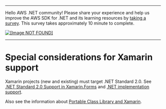 --------

Hello AWS \.NET community\! Please share your experience and help us improve the AWS SDK for \.NET and its learning resources by [taking a survey](https://amazonmr.au1.qualtrics.com/jfe/form/SV_bqfQLfZ5nhFUiV0)\. This survey takes approximately 10 minute to complete\.

 [ ![\[Image NOT FOUND\]](http://docs.aws.amazon.com/sdk-for-net/v3/developer-guide/images/SurveyButton.png) ](https://amazonmr.au1.qualtrics.com/jfe/form/SV_bqfQLfZ5nhFUiV0)

--------

# Special considerations for Xamarin support<a name="xamarin-special"></a>

Xamarin projects \(new and existing\) must target \.NET Standard 2\.0\. See [\.NET Standard 2\.0 Support in Xamarin\.Forms](https://docs.microsoft.com/en-us/xamarin/xamarin-forms/internals/net-standard) and [\.NET implementation support](https://docs.microsoft.com/en-us/dotnet/standard/net-standard#net-implementation-support)\.

Also see the information about [Portable Class Library and Xamarin](net-dg-supported-platforms.md#portable-class-library)\.